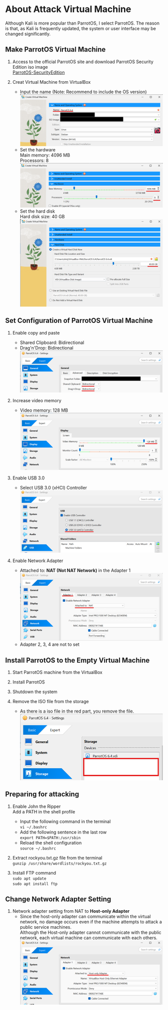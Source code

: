 # About Attack Virtual Machine

Although Kali is more popular than ParrotOS, I select ParrotOS. The reason is that, as Kali is frequently updated, the system or user interface may be changed significantly.  

## Make ParrotOS Virtual Machine
1. Access to the official ParrotOS site and download ParrotOS Security Edition iso image  
[ParrotOS-SecurityEdition](https://parrotsec.org/download/)

1. Creat Virtual Machine from VirtualBox
    * Input the name (Note: Recommend to include the OS version)
    ![Create1](./img/VirtualBox_Create1.png)
    * Set the hardware  
    Main memory: 4096 MB  
    Processors: 8
    ![Create2](./img/VirtualBox_Create2.png)
    * Set the hard disk  
    Hard disk size: 40 GB  
    ![Create3](./img/VirtualBox_Create3.png)

## Set Configuration of ParrotOS Virtual Machine
1. Enable copy and paste
    * Shared Clipboard: Bidirectional
    * Drag'n'Drop: Bidirectional
    ![Set1](./img/VirtualBox_Setting1.png)

1. Increase video memory
    * Video memory: 128 MB
    ![Set2](./img/VirtualBox_Setting2.png)

1. Enable USB 3.0
    * Select USB 3.0 (xHCI) Controller
    ![Set3](./img/VirtualBox_Setting3.png)  

1. Enable Network Adapter
    * Attached to: **NAT (Not NAT Network)** in the Adapter 1
    ![Set4](./img/VirtualBox_Setting4.png)
    * Adapter 2, 3, 4 are not to set  

## Install ParrotOS to the Empty Virtual Machine
1. Start ParrotOS machine from the VirtualBox

1. Install ParrotOS

1. Shutdown the system

1. Remove the ISO file from the storage
    * As there is a iso file in the red part, you remove the file.
    ![Install1](./img/VirtualBox_ParrotInstall1.png)

## Preparing for attacking
1. Enable John the Ripper  
    Add a PATH in the shell profile  
    * Input the following command in the terminal  
        `vi ~/.bashrc`  
    * Add the following sentence in the last row  
        `export PATH=$PATH:/usr/sbin`
    * Reload the shell configuration  
        `source ~/.bashrc`

1. Extract rockyou.txt.gz file from the terminal  
    `gunzip /usr/share/wordlists/rockyou.txt.gz`

1. Install FTP command  
    `sudo apt update`  
    `sudo apt install ftp`

## Change Network Adapter Setting
1. Network adapter setting from NAT to **Host-only Adapter**  
    * Since the host-only adapter can communicate within the virtual network, no damage occurs even if the machine attempts to attack a public service machines.  
    Although the Host-only adapter cannot communicate with the public network, each virtual machine can communicate with each others.
    ![Setting5](./img/VirtualBox_Setting5.png)  
    